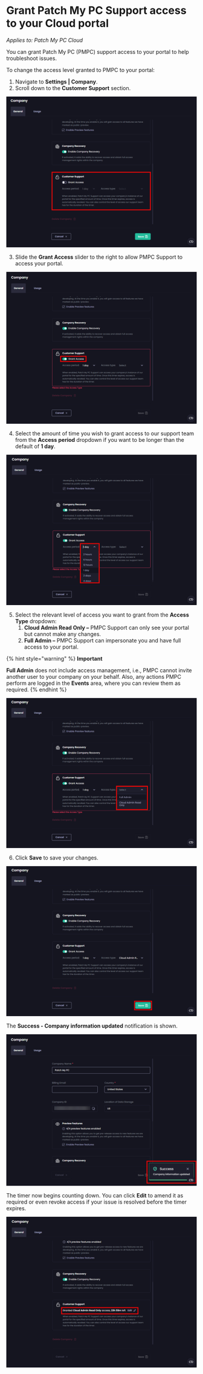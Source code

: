 # Grant Patch My PC Support access to your Cloud portal

_Applies to: Patch My PC Cloud_

You can grant Patch My PC (PMPC) support access to your portal to help troubleshoot issues.

To change the access level granted to PMPC to your portal:&#x20;

1. Navigate to **Settings | Company**.
2. Scroll down to the **Customer Support** section.

![Scrolling down to the “Customer Support” section.](/_images/image-(2690).png "Scrolling down to the “Customer Support” section.")

3. Slide the **Grant Access** slider to the right to allow PMPC Support to access your portal.

![Sliding the “Grant Access” slider to the right to allow PMPC Support to access your portal.](/_images/image-(2691).png "Sliding the “Grant Access” slider to the right to allow PMPC Support to access your portal.")

4. Select the amount of time you wish to grant access to our support team from the **Access period** dropdown if you want to be longer than the default of **1 day**.

![Select the amount of time to grant our support team access from the &#x22;Access period&#x22; dropdown](/_images/image-(2692).png "Select the amount of time to grant our support team access from the &#x22;Access period&#x22; dropdown")

5. Select the relevant level of access you want to grant from the **Access Type** dropdown:
   1. **Cloud Admin Read Only –** PMPC Support can only see your portal but cannot make any changes.
   2. **Full Admin –** PMPC Support can impersonate you and have full access to your portal.

{% hint style="warning" %}
**Important**

**Full Admin** does not include access management, i.e., PMPC cannot invite another user to your company on your behalf. Also, any actions PMPC perform are logged in the **Events** area, where you can review them as required.
{% endhint %}

![“Access type” dropdown](/_images/image-(2693).png "“Access type” dropdown")

6. Click **Save** to save your changes.

![Clicking “Save” to save your changes.](/_images/image-(2694).png "Clicking “Save” to save your changes.")

The **Success - Company information updated** notification is shown.

![“Success - Company information updated” notification](/_images/image-(2695).png "“Success - Company information updated” notification")

The timer now begins counting down. You can click **Edit** to amend it as required or even revoke access if your issue is resolved before the timer expires.

![Access timer counting down](/_images/image-(2696).png "Access timer counting down")
